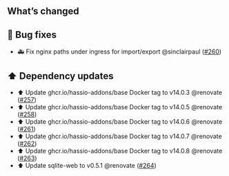 ## What’s changed

## 🐛 Bug fixes

- 🚑 Fix nginx paths under ingress for import/export @sinclairpaul ([#260](https://github.com/hassio-addons/addon-sqlite-web/pull/260))

## ⬆️ Dependency updates

- ⬆️ Update ghcr.io/hassio-addons/base Docker tag to v14.0.3 @renovate ([#257](https://github.com/hassio-addons/addon-sqlite-web/pull/257))
- ⬆️ Update ghcr.io/hassio-addons/base Docker tag to v14.0.5 @renovate ([#258](https://github.com/hassio-addons/addon-sqlite-web/pull/258))
- ⬆️ Update ghcr.io/hassio-addons/base Docker tag to v14.0.6 @renovate ([#261](https://github.com/hassio-addons/addon-sqlite-web/pull/261))
- ⬆️ Update ghcr.io/hassio-addons/base Docker tag to v14.0.7 @renovate ([#262](https://github.com/hassio-addons/addon-sqlite-web/pull/262))
- ⬆️ Update ghcr.io/hassio-addons/base Docker tag to v14.0.8 @renovate ([#263](https://github.com/hassio-addons/addon-sqlite-web/pull/263))
- ⬆️ Update sqlite-web to v0.5.1 @renovate ([#264](https://github.com/hassio-addons/addon-sqlite-web/pull/264))
